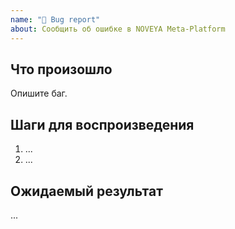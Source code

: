 ```yaml
---
name: "🐞 Bug report"
about: Сообщить об ошибке в NOVEYA Meta-Platform
---
```


## Что произошло
Опишите баг.

## Шаги для воспроизведения
1. ...
2. ...

## Ожидаемый результат
...
